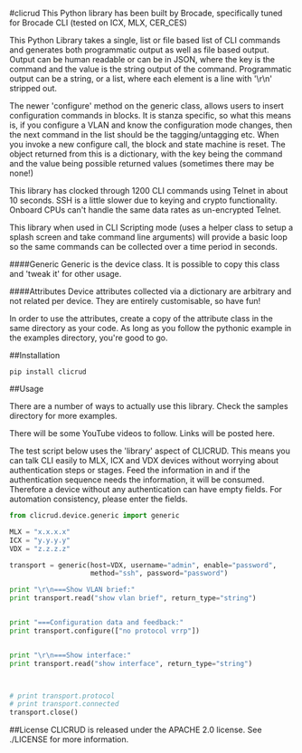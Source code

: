 #clicrud
This Python library has been built by Brocade, specifically tuned for Brocade CLI (tested on ICX, MLX, CER_CES)

This Python Library takes a single, list or file based list of CLI commands and generates both programmatic
output as well as file based output. Output can be human readable or can be in JSON, where the key is the command
and the value is the string output of the command. Programmatic output can be a string, or a list, where each element
is a line with '\r\n' stripped out.

The newer 'configure' method on the generic class, allows users to insert configuration commands in blocks. It is stanza specific, so what this means is, if you configure a VLAN and know the configuration mode changes, then the next command in the list should be the tagging/untagging etc. When you invoke a new configure call, the block and state machine is reset. The object returned from this is a dictionary, with the key being the command and the value being possible returned values (sometimes there may be none!)

This library has clocked through 1200 CLI commands using Telnet in about 10 seconds. SSH is a little slower due to keying and
crypto functionality. Onboard CPUs can't handle the same data rates as un-encrypted Telnet.

This library when used in CLI Scripting mode (uses a helper class to setup a splash screen and take command line arguments) 
will provide a basic loop so the same commands can be collected over a time period in seconds.

####Generic
Generic is the device class. It is possible to copy this class and 'tweak it' for other usage.

####Attributes
Device attributes collected via a dictionary are arbitrary and not related per device.
They are entirely customisable, so have fun!

In order to use the attributes, create a copy of the attribute class in the same directory as your code. As long as you follow the pythonic example in the examples directory, you're good to go.

##Installation
```
pip install clicrud
```

##Usage

There are a number of ways to actually use this library. Check the samples directory for more examples.

There will be some YouTube videos to follow. Links will be posted here.

The test script below uses the 'library' aspect of CLICRUD. This means you can talk CLI easily to MLX, ICX and VDX devices without worrying about authentication steps or stages. Feed the information in and if the authentication sequence needs the information, it will be consumed. Therefore a device without any authentication can have empty fields. For automation consistency, please enter the fields.

```Python
from clicrud.device.generic import generic

MLX = "x.x.x.x"
ICX = "y.y.y.y"
VDX = "z.z.z.z"

transport = generic(host=VDX, username="admin", enable="password",
                    method="ssh", password="password")

print "\r\n===Show VLAN brief:"
print transport.read("show vlan brief", return_type="string")


print "===Configuration data and feedback:"
print transport.configure(["no protocol vrrp"])


print "\r\n===Show interface:"
print transport.read("show interface", return_type="string")



# print transport.protocol
# print transport.connected
transport.close()
```
##License
CLICRUD is released under the APACHE 2.0 license. See ./LICENSE for more
information.
